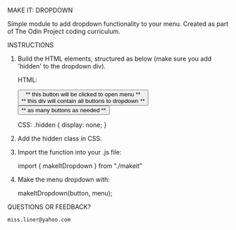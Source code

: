 MAKE IT: DROPDOWN

Simple module to add dropdown functionality to your menu. Created as part of The Odin Project
coding curriculum.

INSTRUCTIONS

1. Build the HTML elements, structured as below (make sure you add 'hidden' to the dropdown div).


    HTML:
        <div>
            <button id="<button>">              ** this button will be clicked to open menu **
            <div id="<menu>" class="hidden">    ** this div will contain all buttons to dropdown **
                <button>                        ** as many buttons as needed **
            </div>
        </div>

    CSS:
        .hidden {
            display: none;
        }

2. Add the hidden class in CSS.

3. Import the function into your .js file:


    import { makeItDropdown } from "./makeit"

4. Make the menu dropdown with:


    makeItDropdown(button, menu);

QUESTIONS OR FEEDBACK?

    miss.liner@yahoo.com
